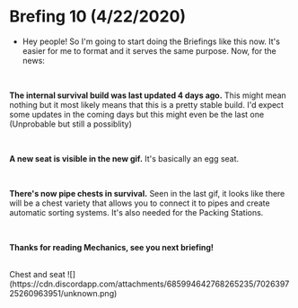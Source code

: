 # Brefing 10 (4/22/2020)
- Hey people! So I'm going to start doing the Briefings like this now. It's easier for me to format and it serves the same purpose. Now, for the news:<br>
<br>

**The internal survival build was last updated 4 days ago.** This might mean nothing but it most likely means that this is a pretty stable build. I'd expect some updates in the coming days but this might even be the last one (Unprobable but still a possiblity)<br>

<br>

**A new seat is visible in the new gif.** It's basically an egg seat.<br>

<br>

**There's now pipe chests in survival.** Seen in the last gif, it looks like there will be a chest variety that allows you to connect it to pipes and create automatic sorting systems. It's also needed for the Packing Stations.<br>

<br>

**Thanks for reading Mechanics, see you next briefing!**<br>

<br>
Chest and seat
![](https://cdn.discordapp.com/attachments/685994642768265235/702639725260963951/unknown.png)
